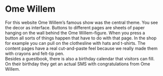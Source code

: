 <!--
  id: 2243
  slug: ome-willem
  type: fortpolio
  excerpt: Interaction design, graphic design and development for the Ome Willem website.
  excerptNl: Interaction design, grafisch ontwerp en ontwikkeling voor de Ome Willem website.
  categories: JavaScript, HTML/CSS
  tags: CMS, HTML, XML, graphic design, ActionScript, Flash, illustration, UX, graphic design, concept
  clients: Ome Willem
  collaboration: 
  prizes: 
  thumbnail: omewillem1.jpg
  thumbnailVideo: omeWillem.mp4
  image: omewillem1.jpg
  images: omewillem3.jpg, omewillem.jpg, omewillem0.jpg, omewillem1.jpg, omewillem2.jpg
  inCv: true
  inPortfolio: true
  dateFrom: 2005-05-01
  dateTo: 2005-07-01
-->

# Ome Willem

<p>For this website Ome Willem&#8217;s famous show was the central theme. You see the decor as interface. Buttons to different pages are sheets of paper hanging on the wall behind the Ome Willem-figure. When you press a button all sorts of things happen that have to do with that page. In the shop for example you can pull on the clothesline with hats and t-shirts. The content pages have a real cut-and-paste feel because we really made them with crayons and felt-tip pen.<br />
Besides a guestbook, there is also a birthday calendar that visitors can fill. On their birthday they get an actual SMS with congratulations from Ome Willem.</p>